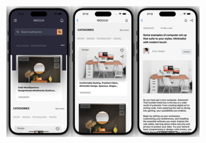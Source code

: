 ![ApplicationImage](https://github.com/serdargunes/HomeDesignMobile/blob/master/ApplicationImage/merged_image_horizontal.png)
